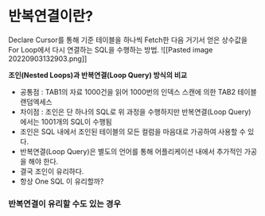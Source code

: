 # 반복연결이란? 
 Declare Cursor를 통해 기준 테이블을 하나씩 Fetch한 다음 거기서 얻은 상수값을 For Loop에서 다시 연결하는 SQL을 수행하는 방법. 
 ![[Pasted image 20220903132903.png]]

**조인(Nested Loops)과 반복연결(Loop Query) 방식의 비교**  

-   공통점 : TAB1의 자료 1000건을 읽어 1000번의 인덱스 스캔에 의한 TAB2 테이블 랜덤엑세스
-   차이점 : 조인은 단 하나의 SQL로 위 과정을 수행하지만 반복연결(Loop Query) 에서는 1001개의 SQL이 수행됨
-   조인은 SQL 내에서 조인된 테이블의 모든 컬럼을 마음대로 가공하여 사용할 수 있다.
-   반복연결(Loop Query)은 별도의 언어를 통해 어플리케이션 내에서 추가적인 가공을 해야 한다.
-   결국 조인이 유리하다.
-   항상 One SQL 이 유리할까?


### 반복연결이 유리할 수도 있는 경우

